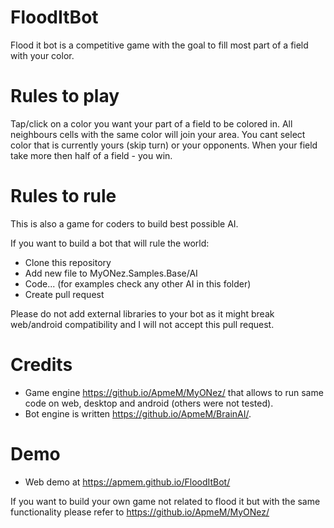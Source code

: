 FloodItBot
==========
Flood it bot is a competitive game with the goal to fill most part of a field with your color.

Rules to play
==========

Tap/click on a color you want your part of a field to be colored in. 
All neighbours cells with the same color will join your area.
You cant select color that is currently yours (skip turn) or your opponents.
When your field take more then half of a field - you win.

Rules to rule
==========

This is also a game for coders to build best possible AI.

If you want to build a bot that will rule the world:

- Clone this repository
- Add new file to MyONez.Samples.Base/AI 
- Code... (for examples check any other AI in this folder)
- Create pull request

Please do not add external libraries to your bot as it might break web/android compatibility and I will not accept this pull request.

Credits
==========
- Game engine https://github.io/ApmeM/MyONez/ that allows to run same code on web, desktop and android (others were not tested).
- Bot engine is written https://github.io/ApmeM/BrainAI/.

Demo
==========
- Web demo at https://apmem.github.io/FloodItBot/

If you want to build your own game not related to flood it but with the same functionality please refer to https://github.io/ApmeM/MyONez/

